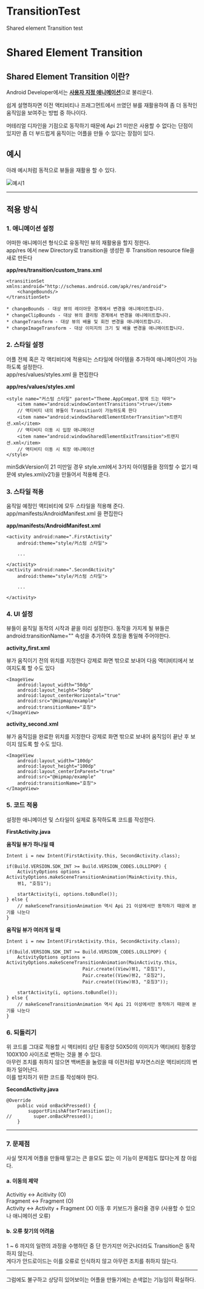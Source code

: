 # TransitionTest
Shared element Transition test

# Shared Element Transition

## Shared Element Transition 이란?
Android Developer에서는 [**사용자 지정 애니메이션**](https://developer.android.com/training/material/animations.html?hl=ko)으로 불리운다.

쉽게 설명하자면 이전 액티비티나 프래그먼트에서 쓰였던 뷰를 재활용하여 좀 더 동적인 움직임을 보여주는 방법 중 하나이다.

머테리얼 디자인을 기점으로 동작하기 때문에 Api 21 미만은 사용할 수 없다는 단점이 있지만 좀 더 부드럽게 움직이는 어플을 만들 수 있다는 장점이 있다.

## 예시
아래 예시처럼 동적으로 뷰들을 재활용 할 수 있다.

![예시1](https://i.stack.imgur.com/qvkGp.gif)

---
## 적용 방식

### 1. 애니메이션 설정

어떠한 애니메이션 형식으로 유동적인 뷰의 재활용을 할지 정한다.  
app/res 에서 new Directory로 transition을 생성한 후 Transition resource file을 새로 만든다

**app/res/transition/custom_trans.xml**

```
<transitionSet xmlns:android="http://schemas.android.com/apk/res/android">
	<changeBounds/>
</transitionSet>	
	
* changeBounds - 대상 뷰의 레이아웃 경계에서 변경을 애니메이트합니다.
* changeClipBounds - 대상 뷰의 클리핑 경계에서 변경을 애니메이트합니다.
* changeTransform - 대상 뷰의 배율 및 회전 변경을 애니메이트합니다.
* changeImageTransform - 대상 이미지의 크기 및 배율 변경을 애니메이트합니다.
```

### 2. 스타일 설정
어플 전체 혹은 각 액티비티에 적용되는 스타일에 아이템을 추가하여 애니메이션이 가능하도록 설정한다.  
app/res/values/styles.xml 을 편집한다

**app/res/values/styles.xml**

```
<style name="커스텀 스타일" parent="Theme.AppCompat.맘에 드는 테마">
	<item name="android:windowContentTransitions">true</item>
	// 액티비티 내의 뷰들이 Transition이 가능하도록 한다
	<item name="android:windowSharedElementEnterTransition">트랜지션.xml</item>
	// 액티비티 이동 시 입장 애니메이션
	<item name="android:windowSharedElementExitTransition">트랜지션.xml</item>
	// 액티비티 이동 시 퇴장 애니메이션
</style>
```
minSdkVersion이 21 미만일 경우 style.xml에서 3가지 아이템들을 정의할 수 없기 때문에 styles.xml(v21)을 만들어서 적용해 준다.

### 3. 스타일 적용
움직일 예정인 액티비티에 모두 스타일을 적용해 준다.  
app/manifests/AndroidManifest.xml 을 편집한다

**app/manifests/AndroidManifest.xml**

```
<activity android:name=".FirstActivity"
	android:theme="style/커스텀 스타일">
	
	...
	
</activity>
<activity android:name=".SecondActivity"
	android:theme="style/커스텀 스타일">
	
	...
	
</activity>
```

### 4. UI 설정
뷰들이 움직일 동작의 시작과 끝을 미리 설정한다.
동작을 가지게 될 뷰들은 android:transitionName="" 속성을 추가하여 호칭을 통일해 주어야한다.

**activity_first.xml**

뷰가 움직이기 전의 위치를 지정한다
강제로 화면 밖으로 보내어 다음 액티비티에서 보여지도록 할 수도 있다

```
<ImageView
	android:layout_width="50dp"
	android:layout_height="50dp"
	android:layout_centerHorizontal="true"
	android:src="@mipmap/example"
	android:transitionName="호칭">
</ImageView>
```

**activity_second.xml**

뷰가 움직임을 완료한 위치를 지정한다
강제로 화면 밖으로 보내어 움직임이 끝난 후 보이지 않도록 할 수도 있다.

```
<ImageView
	android:layout_width="100dp"
	android:layout_height="100dp"
	android:layout_centerInParent="true"
	android:src="@mipmap/example"
	android:transitionName="호칭">
</ImageView>
```

### 5. 코드 적용
설정한 애니메이션 및 스타일이 실제로 동작하도록 코드를 작성한다.


**FirstActivity.java**

**움직일 뷰가 하나일 때**

```
Intent i = new Intent(FirstActivity.this, SecondActivity.class);

if(Build.VERSION.SDK_INT >= Build.VERSION_CODES.LOLLIPOP) {
	ActivityOptions options = ActivityOptions.makeSceneTransitionAnimation(MainActivity.this,
	뷰1, "호칭1");
	
	startActivity(i, options.toBundle());
} else {
	// makeSceneTransitionAnimation 역시 Api 21 이상에서만 동작하기 때문에 분기를 나눈다
}
```

**움직일 뷰가 여러개 일 때**

```
Intent i = new Intent(FirstActivity.this, SecondActivity.class);

if(Build.VERSION.SDK_INT >= Build.VERSION_CODES.LOLLIPOP) {
	ActivityOptions options = ActivityOptions.makeSceneTransitionAnimation(MainActivity.this,
                            Pair.create((View)뷰1, "호칭1"),
                            Pair.create((View)뷰2, "호칭2"),
                            Pair.create((View)뷰3, "호칭3"));
	
	startActivity(i, options.toBundle());
} else {
	// makeSceneTransitionAnimation 역시 Api 21 이상에서만 동작하기 때문에 분기를 나눈다
}
```

### 6. 되돌리기
위 코드를 그대로 적용할 시 액티비티 상단 횡중앙 50X50의 이미지가 액티비티 정중앙 100X100 사이즈로 변하는 것을 볼 수 있다.  
아무런 조치를 취하지 않으면 백버튼을 눌렀을 때 이전처럼 부자연스러운 액티비티의 변화가 일어난다.  
이를 방지하기 위한 코드를 작성해야 한다.

**SecondActivity.java**

```
@Override
	public void onBackPressed() {
		supportFinishAfterTransition();
//        super.onBackPressed();
    }
```

-----

### 7. 문제점
사실 멋지게 어플을 만들때 말고는 큰 쓸모도 없는 이 기능이 문제점도 많다는게 참 아쉽다.

#### a. 이동의 제약
Activitiy <-> Acitivity (O)  
Fragment <-> Fragment (O)  
Activity <-> Activity + Fragment (X)
이동 후 키보드가 올라올 경우 (사용할 수 있으나 애니메이션 오류)

#### b. 오류 찾기의 어려움
1 ~ 6 까지의 일련의 과정을 수행하던 중 단 한가지만 어긋나더라도 Transition은 동작하지 않는다.  
게다가 안드로이드는 이를 오류로 인식하지 않고 아무런 조치를 취하지 않는다.


-----
그럼에도 불구하고 상당히 있어보이는 어플을 만들기에는 손색없는 기능임이 확실하다.
